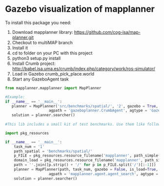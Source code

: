 <h1>Gazebo visualization of mapplanner</h1>

To install this package you need:

1. Download mapplanner library: https://github.com/cog-isa/map-planner.git
2. Checkout to multiMAP branch
3. Install it
4. cd to folder on your PC with this project
5. python3 setup.py install
6. Install Crumb project: http://babel.isa.uma.es/crumb/index.php/category/work/ros-simulator/
7. Load in Gazebo crumb_pick_place.world
8. Start any GazeboAgent task


```python
from mapplanner.mapplanner import MapPlanner

#Example:
if __name__ == '__main__':
   planner = MapPlanner('src/benchmarks/spatial/', '2', gazebo = True,
                    agpath = 'gazeboplanner.CrumbAgent', agtype = 'GazeboAgent')
   solution = planner.searcher()
   
#This lib includes a small kit of test benchmarks. Use them like following:

import pkg_resources

if __name__ == '__main__':
    task_num = '1'
    path_spatial = 'benchmarks/spatial/'
    p_FILE = pkg_resources.resource_filename('mapplanner', path_simple+'task'+task_num+'.pddl')
    domain_load = pkg_resources.resource_filename('mapplanner', path_simple+'domain'+'.pddl')
    path = ''.join([p.strip() + '/' for p in p_FILE.split('/')[:-1]])
    planner = MapPlanner(path, task_num, gazebo = False, is_load=True, LogicType='classic',
                    agpath = 'mapplanner.agent.agent_search', agtype = 'Agent')
    solution = planner.searcher()
```

